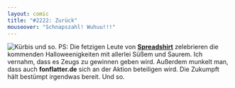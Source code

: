 ```yaml
---
layout: comic
title: "#2222: Zurück"
mouseover: "Schnapszahl! Wuhuu!!!"
---
```


<img src="http://www.fonflatter.de/bilder/kuerbis_s.png" alt="Kürbis und so." />
PS: 
Die fetzigen Leute von <a href="http://www.spreadshirt.de/de-de/" title="Spreadshirt"><strong>Spreadshirt</strong></a> zelebrieren die kommenden Halloweenigkeiten mit allerlei Süßem und Saurem. Ich vernahm, dass es Zeugs zu gewinnen geben wird.
Außerdem munkelt man, dass auch <strong>fonflatter.de</strong> sich an der Aktion beteiligen wird. Die Zukumpft hält bestümpt irgendwas bereit.
Und so.
